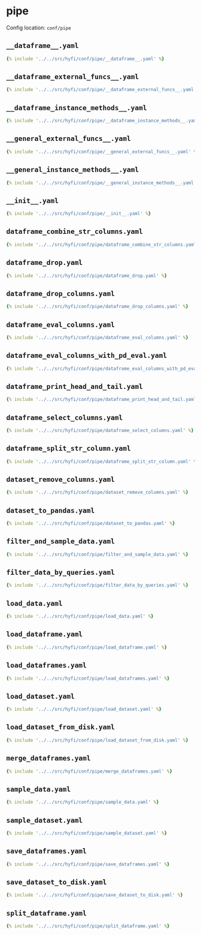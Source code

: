 # pipe

Config location: `conf/pipe`

## `__dataframe__.yaml`

```yaml
{% include '../../src/hyfi/conf/pipe/__dataframe__.yaml' %}
```

## `__dataframe_external_funcs__.yaml`

```yaml
{% include '../../src/hyfi/conf/pipe/__dataframe_external_funcs__.yaml' %}
```

## `__dataframe_instance_methods__.yaml`

```yaml
{% include '../../src/hyfi/conf/pipe/__dataframe_instance_methods__.yaml' %}
```

## `__general_external_funcs__.yaml`

```yaml
{% include '../../src/hyfi/conf/pipe/__general_external_funcs__.yaml' %}
```

## `__general_instance_methods__.yaml`

```yaml
{% include '../../src/hyfi/conf/pipe/__general_instance_methods__.yaml' %}
```

## `__init__.yaml`

```yaml
{% include '../../src/hyfi/conf/pipe/__init__.yaml' %}
```

## `dataframe_combine_str_columns.yaml`

```yaml
{% include '../../src/hyfi/conf/pipe/dataframe_combine_str_columns.yaml' %}
```

## `dataframe_drop.yaml`

```yaml
{% include '../../src/hyfi/conf/pipe/dataframe_drop.yaml' %}
```

## `dataframe_drop_columns.yaml`

```yaml
{% include '../../src/hyfi/conf/pipe/dataframe_drop_columns.yaml' %}
```

## `dataframe_eval_columns.yaml`

```yaml
{% include '../../src/hyfi/conf/pipe/dataframe_eval_columns.yaml' %}
```

## `dataframe_eval_columns_with_pd_eval.yaml`

```yaml
{% include '../../src/hyfi/conf/pipe/dataframe_eval_columns_with_pd_eval.yaml' %}
```

## `dataframe_print_head_and_tail.yaml`

```yaml
{% include '../../src/hyfi/conf/pipe/dataframe_print_head_and_tail.yaml' %}
```

## `dataframe_select_columns.yaml`

```yaml
{% include '../../src/hyfi/conf/pipe/dataframe_select_columns.yaml' %}
```

## `dataframe_split_str_column.yaml`

```yaml
{% include '../../src/hyfi/conf/pipe/dataframe_split_str_column.yaml' %}
```

## `dataset_remove_columns.yaml`

```yaml
{% include '../../src/hyfi/conf/pipe/dataset_remove_columns.yaml' %}
```

## `dataset_to_pandas.yaml`

```yaml
{% include '../../src/hyfi/conf/pipe/dataset_to_pandas.yaml' %}
```

## `filter_and_sample_data.yaml`

```yaml
{% include '../../src/hyfi/conf/pipe/filter_and_sample_data.yaml' %}
```

## `filter_data_by_queries.yaml`

```yaml
{% include '../../src/hyfi/conf/pipe/filter_data_by_queries.yaml' %}
```

## `load_data.yaml`

```yaml
{% include '../../src/hyfi/conf/pipe/load_data.yaml' %}
```

## `load_dataframe.yaml`

```yaml
{% include '../../src/hyfi/conf/pipe/load_dataframe.yaml' %}
```

## `load_dataframes.yaml`

```yaml
{% include '../../src/hyfi/conf/pipe/load_dataframes.yaml' %}
```

## `load_dataset.yaml`

```yaml
{% include '../../src/hyfi/conf/pipe/load_dataset.yaml' %}
```

## `load_dataset_from_disk.yaml`

```yaml
{% include '../../src/hyfi/conf/pipe/load_dataset_from_disk.yaml' %}
```

## `merge_dataframes.yaml`

```yaml
{% include '../../src/hyfi/conf/pipe/merge_dataframes.yaml' %}
```

## `sample_data.yaml`

```yaml
{% include '../../src/hyfi/conf/pipe/sample_data.yaml' %}
```

## `sample_dataset.yaml`

```yaml
{% include '../../src/hyfi/conf/pipe/sample_dataset.yaml' %}
```

## `save_dataframes.yaml`

```yaml
{% include '../../src/hyfi/conf/pipe/save_dataframes.yaml' %}
```

## `save_dataset_to_disk.yaml`

```yaml
{% include '../../src/hyfi/conf/pipe/save_dataset_to_disk.yaml' %}
```

## `split_dataframe.yaml`

```yaml
{% include '../../src/hyfi/conf/pipe/split_dataframe.yaml' %}
```

